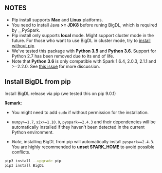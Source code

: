## **NOTES**

- Pip install supports __Mac__ and __Linux__ platforms.
- You need to install Java __>= JDK8__ before runing BigDL, which is required by __PySpark.
- Pip install only supports __local__ mode. Might support cluster mode in the future. For those who want to use BigDL in cluster mode, try to [install without pip](./install-without-pip.md).
- We've tested this package with __Python 3.5__ and __Python 3.6__. Support for Python 2.7 has been removed due to its end of life.
- Note that __Python 3.6__ is only compatible with Spark 1.6.4, 2.0.3, 2.1.1 and >=2.2.0. See [this issue](https://issues.apache.org/jira/browse/SPARK-19019) for more discussion.

## **Install BigDL from pip**

Install BigDL release via pip (we tested this on pip 9.0.1)

**Remark:**

- You might need to add `sudo` if without permission for the installation.

-  `numpy>=1.7`, `six>=1.10.0`, `pyspark==2.4.3` and their dependencies will be automatically installed if they haven't been detected in the current Python environment. 
- _Note_, installing BigDL from pip will automatically install `pyspark==2.4.3`. You are highly recommended to **unset SPARK_HOME** to avoid possible conflicts.
```bash
pip3 install --upgrade pip
pip3 install BigDL        
```
